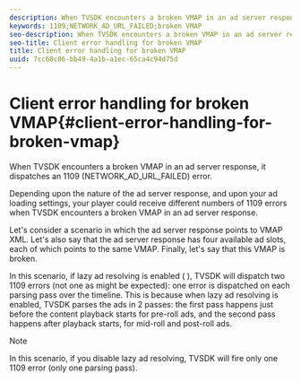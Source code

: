 ```yaml
---
description: When TVSDK encounters a broken VMAP in an ad server response, it dispatches an 1109 (NETWORK_AD_URL_FAILED) error.
keywords: 1109;NETWORK_AD_URL_FAILED;broken VMAP
seo-description: When TVSDK encounters a broken VMAP in an ad server response, it dispatches an 1109 (NETWORK_AD_URL_FAILED) error.
seo-title: Client error handling for broken VMAP
title: Client error handling for broken VMAP
uuid: 7cc68c86-bb49-4a1b-a1ec-65ca4c94d75d
---
```


# Client error handling for broken VMAP{#client-error-handling-for-broken-vmap}

When TVSDK encounters a broken VMAP in an ad server response, it dispatches an 1109 (NETWORK_AD_URL_FAILED) error.

Depending upon the nature of the ad server response, and upon your ad loading settings, your player could receive different numbers of 1109 errors when TVSDK encounters a broken VMAP in an ad server response.

Let's consider a scenario in which the ad server response points to VMAP XML. Let's also say that the ad server response has four available ad slots, each of which points to the same VMAP. Finally, let's say that this VMAP is broken.

In this scenario, if lazy ad resolving is enabled ( [](../../../tvsdk-2.5-for-android/ad-insertion/c-psdk-android-2.5-lazy-ad-resolving/t-psdk-android-2.5-enable-lazy-ad-resolving.md)), TVSDK will dispatch two 1109 errors (not one as might be expected): one error is dispatched on each parsing pass over the timeline. This is because when lazy ad resolving is enabled, TVSDK parses the ads in 2 passes: the first pass happens just before the content playback starts for pre-roll ads, and the second pass happens after playback starts, for mid-roll and post-roll ads.

>[!NOTE]
>
>In this scenario, if you disable lazy ad resolving, TVSDK will fire only one 1109 error (only one parsing pass).

